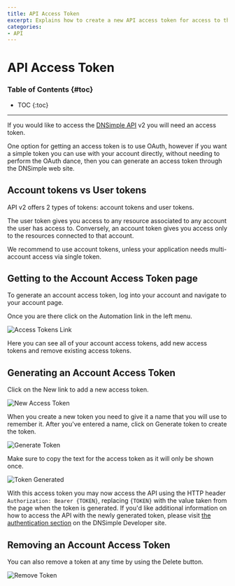 ```yaml
---
title: API Access Token
excerpt: Explains how to create a new API access token for access to the API version 2.
categories:
- API
---
```


# API Access Token

### Table of Contents {#toc}

* TOC
{:toc}

---

If you would like to access the [DNSimple API](https://developer.dnsimple.com/) v2 you will need an access token.

One option for getting an access token is to use OAuth, however if you want a simple token you can use with your account directly, without needing to perform the OAuth dance, then you can generate an access token through the DNSimple web site.

## Account tokens vs User tokens

API v2 offers 2 types of tokens: account tokens and user tokens.

The user token gives you access to any resource associated to any account the user has access to. Conversely, an account token gives you access only to the resources connected to that account.

<callout>
We recommend to use account tokens, unless your application needs multi-account access via single token.
</callout>

## Getting to the Account Access Token page

To generate an account access token, log into your account and navigate to your account page.

Once you are there click on the <label>Automation</label> link in the left menu.

![Access Tokens Link](/files/access-tokens-link.png)

Here you can see all of your account access tokens, add new access tokens and remove existing access tokens.

## Generating an Account Access Token

Click on the <label>New</label> link to add a new access token.

![New Access Token](/files/access-token-new.png)

When you create a new token you need to give it a name that you will use to remember it. After you've entered a name, click on <label>Generate token</label> to create the token.

![Generate Token](/files/access-token-generate.png)

Make sure to copy the text for the access token as it will only be shown once.

![Token Generated](/files/access-token-generated.png)

With this access token you may now access the API using the HTTP header `Authorization: Bearer {TOKEN}`, replacing `{TOKEN}` with the value taken from the page when the token is generated. If you'd like additional information on how to access the API with the newly generated token, please visit [the authentication section](https://developer.dnsimple.com/v2/#authentication) on the DNSimple Developer site.

## Removing an Account Access Token

You can also remove a token at any time by using the <label>Delete</label> button.

![Remove Token](/files/access-token-remove.png)
